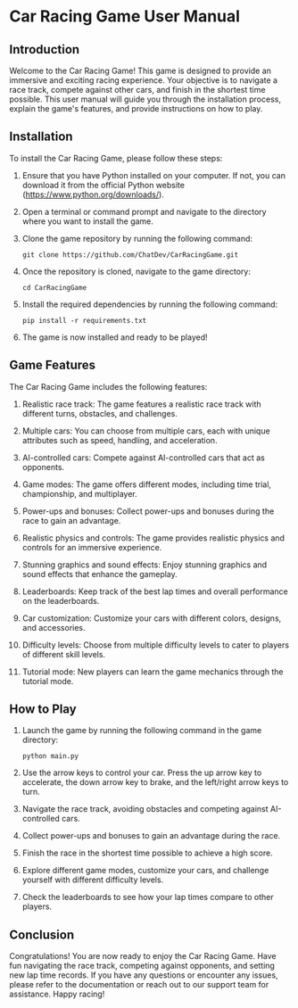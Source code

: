 # Car Racing Game User Manual

## Introduction

Welcome to the Car Racing Game! This game is designed to provide an immersive and exciting racing experience. Your objective is to navigate a race track, compete against other cars, and finish in the shortest time possible. This user manual will guide you through the installation process, explain the game's features, and provide instructions on how to play.

## Installation

To install the Car Racing Game, please follow these steps:

1. Ensure that you have Python installed on your computer. If not, you can download it from the official Python website (https://www.python.org/downloads/).

2. Open a terminal or command prompt and navigate to the directory where you want to install the game.

3. Clone the game repository by running the following command:

   ```
   git clone https://github.com/ChatDev/CarRacingGame.git
   ```

4. Once the repository is cloned, navigate to the game directory:

   ```
   cd CarRacingGame
   ```

5. Install the required dependencies by running the following command:

   ```
   pip install -r requirements.txt
   ```

6. The game is now installed and ready to be played!

## Game Features

The Car Racing Game includes the following features:

1. Realistic race track: The game features a realistic race track with different turns, obstacles, and challenges.

2. Multiple cars: You can choose from multiple cars, each with unique attributes such as speed, handling, and acceleration.

3. AI-controlled cars: Compete against AI-controlled cars that act as opponents.

4. Game modes: The game offers different modes, including time trial, championship, and multiplayer.

5. Power-ups and bonuses: Collect power-ups and bonuses during the race to gain an advantage.

6. Realistic physics and controls: The game provides realistic physics and controls for an immersive experience.

7. Stunning graphics and sound effects: Enjoy stunning graphics and sound effects that enhance the gameplay.

8. Leaderboards: Keep track of the best lap times and overall performance on the leaderboards.

9. Car customization: Customize your cars with different colors, designs, and accessories.

10. Difficulty levels: Choose from multiple difficulty levels to cater to players of different skill levels.

11. Tutorial mode: New players can learn the game mechanics through the tutorial mode.

## How to Play

1. Launch the game by running the following command in the game directory:

   ```
   python main.py
   ```

2. Use the arrow keys to control your car. Press the up arrow key to accelerate, the down arrow key to brake, and the left/right arrow keys to turn.

3. Navigate the race track, avoiding obstacles and competing against AI-controlled cars.

4. Collect power-ups and bonuses to gain an advantage during the race.

5. Finish the race in the shortest time possible to achieve a high score.

6. Explore different game modes, customize your cars, and challenge yourself with different difficulty levels.

7. Check the leaderboards to see how your lap times compare to other players.

## Conclusion

Congratulations! You are now ready to enjoy the Car Racing Game. Have fun navigating the race track, competing against opponents, and setting new lap time records. If you have any questions or encounter any issues, please refer to the documentation or reach out to our support team for assistance. Happy racing!
